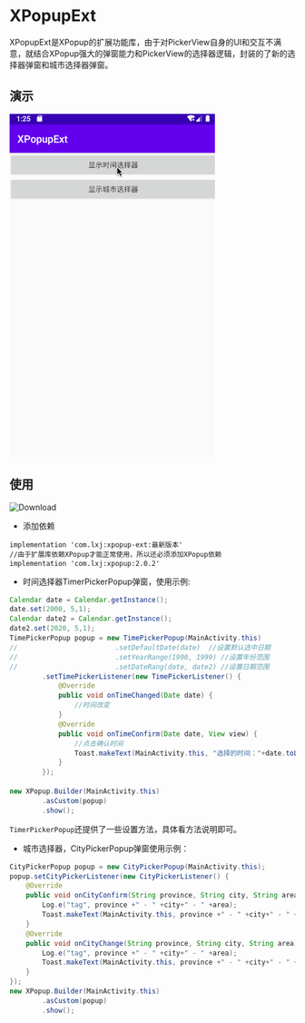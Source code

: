 # XPopupExt
XPopupExt是XPopup的扩展功能库，由于对PickerView自身的UI和交互不满意，就结合XPopup强大的弹窗能力和PickerView的选择器逻辑，封装的了新的选择器弹窗和城市选择器弹窗。

## 演示
![](gif/preview.gif)

## 使用
![Download](https://api.bintray.com/packages/li-xiaojun/jrepo/xpopup-ext/images/download.svg)
- 添加依赖
```
implementation 'com.lxj:xpopup-ext:最新版本'
//由于扩展库依赖XPopup才能正常使用，所以还必须添加XPopup依赖
implementation 'com.lxj:xpopup:2.0.2'
```

- 时间选择器TimerPickerPopup弹窗，使用示例:
```java
Calendar date = Calendar.getInstance();
date.set(2000, 5,1);
Calendar date2 = Calendar.getInstance();
date2.set(2020, 5,1);
TimePickerPopup popup = new TimePickerPopup(MainActivity.this)
//                        .setDefaultDate(date)  //设置默认选中日期
//                        .setYearRange(1990, 1999) //设置年份范围
//                        .setDateRang(date, date2) //设置日期范围
        .setTimePickerListener(new TimePickerListener() {
            @Override
            public void onTimeChanged(Date date) {
                //时间改变
            }
            @Override
            public void onTimeConfirm(Date date, View view) {
                //点击确认时间
                Toast.makeText(MainActivity.this, "选择的时间："+date.toLocaleString(), Toast.LENGTH_SHORT).show();
            }
        });

new XPopup.Builder(MainActivity.this)
        .asCustom(popup)
        .show();
```
`TimerPickerPopup`还提供了一些设置方法，具体看方法说明即可。

- 城市选择器，CityPickerPopup弹窗使用示例：
```java
CityPickerPopup popup = new CityPickerPopup(MainActivity.this);
popup.setCityPickerListener(new CityPickerListener() {
    @Override
    public void onCityConfirm(String province, String city, String area, View v) {
        Log.e("tag", province +" - " +city+" - " +area);
        Toast.makeText(MainActivity.this, province +" - " +city+" - " +area, Toast.LENGTH_SHORT).show();
    }
    @Override
    public void onCityChange(String province, String city, String area) {
        Log.e("tag", province +" - " +city+" - " +area);
        Toast.makeText(MainActivity.this, province +" - " +city+" - " +area, Toast.LENGTH_SHORT).show();
    }
});
new XPopup.Builder(MainActivity.this)
        .asCustom(popup)
        .show();
```
